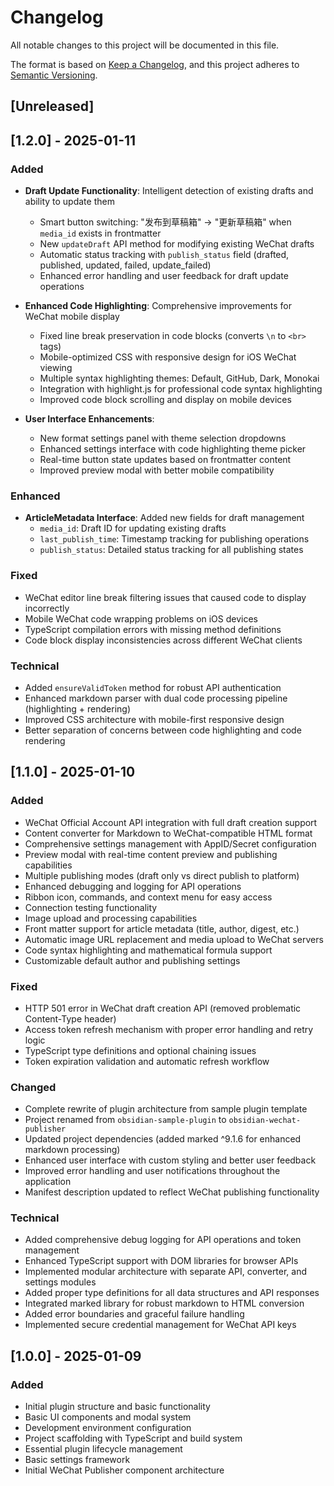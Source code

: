 # Changelog

All notable changes to this project will be documented in this file.

The format is based on [Keep a Changelog](https://keepachangelog.com/en/1.0.0/),
and this project adheres to [Semantic Versioning](https://semver.org/spec/v2.0.0.html).

## [Unreleased]

## [1.2.0] - 2025-01-11

### Added
- **Draft Update Functionality**: Intelligent detection of existing drafts and ability to update them
  - Smart button switching: "发布到草稿箱" → "更新草稿箱" when `media_id` exists in frontmatter
  - New `updateDraft` API method for modifying existing WeChat drafts
  - Automatic status tracking with `publish_status` field (drafted, published, updated, failed, update_failed)
  - Enhanced error handling and user feedback for draft update operations

- **Enhanced Code Highlighting**: Comprehensive improvements for WeChat mobile display
  - Fixed line break preservation in code blocks (converts `\n` to `<br>` tags)
  - Mobile-optimized CSS with responsive design for iOS WeChat viewing
  - Multiple syntax highlighting themes: Default, GitHub, Dark, Monokai
  - Integration with highlight.js for professional code syntax highlighting
  - Improved code block scrolling and display on mobile devices

- **User Interface Enhancements**: 
  - New format settings panel with theme selection dropdowns
  - Enhanced settings interface with code highlighting theme picker
  - Real-time button state updates based on frontmatter content
  - Improved preview modal with better mobile compatibility

### Enhanced
- **ArticleMetadata Interface**: Added new fields for draft management
  - `media_id`: Draft ID for updating existing drafts
  - `last_publish_time`: Timestamp tracking for publishing operations  
  - `publish_status`: Detailed status tracking for all publishing states

### Fixed
- WeChat editor line break filtering issues that caused code to display incorrectly
- Mobile WeChat code wrapping problems on iOS devices
- TypeScript compilation errors with missing method definitions
- Code block display inconsistencies across different WeChat clients

### Technical
- Added `ensureValidToken` method for robust API authentication
- Enhanced markdown parser with dual code processing pipeline (highlighting + rendering)
- Improved CSS architecture with mobile-first responsive design
- Better separation of concerns between code highlighting and code rendering

## [1.1.0] - 2025-01-10

### Added
- WeChat Official Account API integration with full draft creation support
- Content converter for Markdown to WeChat-compatible HTML format  
- Comprehensive settings management with AppID/Secret configuration
- Preview modal with real-time content preview and publishing capabilities
- Multiple publishing modes (draft only vs direct publish to platform)
- Enhanced debugging and logging for API operations
- Ribbon icon, commands, and context menu for easy access
- Connection testing functionality
- Image upload and processing capabilities
- Front matter support for article metadata (title, author, digest, etc.)
- Automatic image URL replacement and media upload to WeChat servers
- Code syntax highlighting and mathematical formula support
- Customizable default author and publishing settings

### Fixed
- HTTP 501 error in WeChat draft creation API (removed problematic Content-Type header)
- Access token refresh mechanism with proper error handling and retry logic
- TypeScript type definitions and optional chaining issues
- Token expiration validation and automatic refresh workflow

### Changed
- Complete rewrite of plugin architecture from sample plugin template
- Project renamed from `obsidian-sample-plugin` to `obsidian-wechat-publisher`
- Updated project dependencies (added marked ^9.1.6 for enhanced markdown processing)
- Enhanced user interface with custom styling and better user feedback
- Improved error handling and user notifications throughout the application
- Manifest description updated to reflect WeChat publishing functionality

### Technical
- Added comprehensive debug logging for API operations and token management
- Enhanced TypeScript support with DOM libraries for browser APIs
- Implemented modular architecture with separate API, converter, and settings modules
- Added proper type definitions for all data structures and API responses
- Integrated marked library for robust markdown to HTML conversion
- Added error boundaries and graceful failure handling
- Implemented secure credential management for WeChat API keys

## [1.0.0] - 2025-01-09

### Added
- Initial plugin structure and basic functionality
- Basic UI components and modal system
- Development environment configuration
- Project scaffolding with TypeScript and build system
- Essential plugin lifecycle management
- Basic settings framework
- Initial WeChat Publisher component architecture